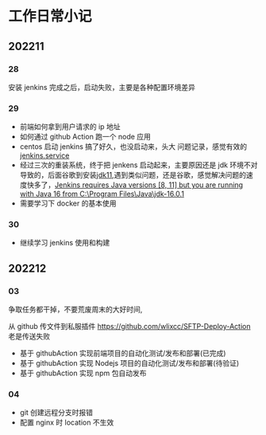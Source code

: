 # 工作日常小记

## 202211

### 28

安装 jenkins 完成之后，启动失败，主要是各种配置环境差异

### 29

- 前端如何拿到用户请求的 ip 地址
- 如何通过 github Action 跑一个 node 应用
- centos 启动 jenkins 搞了好久，也没启动来，头大
  问题记录，感觉有效的[jenkins.service](https://www.cnblogs.com/l48x4264l46/p/16506035.html)
- 经过三次的重装系统，终于把 jenkens 启动起来，主要原因还是 jdk 环境不对导致的，后面谷歌到安装[jdk11](https://www.oracle.com/in/java/technologies/downloads/#java11),遇到类似问题，还是谷歌，感觉解决问题的速度快多了，[Jenkins requires Java versions [8, 11] but you are running with Java 16 from C:\Program Files\Java\jdk-16.0.1](https://stackoverflow.com/questions/69066139/jenkins-requires-java-versions-8-11-but-you-are-running-with-java-16-from-c)
- 需要学习下 docker 的基本使用

### 30

- 继续学习 jenkins 使用和构建

## 202212

### 03

争取任务都干掉，不要荒废周末的大好时间,

从 github 传文件到私服插件 https://github.com/wlixcc/SFTP-Deploy-Action 老是传送失败

- 基于 githubAction 实现前端项目的自动化测试/发布和部署(已完成)
- 基于 githubAction 实现 Nodejs 项目的自动化测试/发布和部署(待验证)
- 基于 githubAction 实现 npm 包自动发布

### 04

- git 创建远程分支时报错
- 配置 nginx 时 location 不生效
